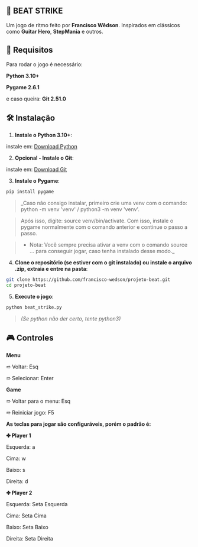 ## 🎵 BEAT STRIKE

Um jogo de ritmo feito por **Francisco Wêdson**.
Inspirados em clássicos como **Guitar Hero**, **StepMania** e outros.


## 🚀 Requisitos
Para rodar o jogo é necessário:

**Python 3.10+**

**Pygame 2.6.1**

e caso queira:
**Git 2.51.0**

## 🛠️ Instalação
1. **Instale o Python 3.10+**:

  instale em: [Download Python](https://www.python.org/downloads)

2. **Opcional - Instale o Git**:

  instale em: [Download Git](https://git-scm.com/downloads)

3. **Instale o Pygame**:
  ```bash
  pip install pygame
  ```
> _Caso não consigo instalar, primeiro crie uma venv com o comando: python -m venv 'venv' / python3 -m venv 'venv'.

>  Após isso, digite: source venv/bin/activate. Com isso, instale o pygame normalmente com o comando anterior e continue o passo a passo.

>  - Nota: Você sempre precisa ativar a venv com o comando source ... para conseguir jogar, caso tenha instalado desse modo._

4. **Clone o repositório (se estiver com o git instalado) ou instale o arquivo .zip, extraia e entre na pasta**:
```bash
git clone https://github.com/francisco-wedson/projeto-beat.git
cd projeto-beat
```
5. **Execute o jogo**:
```bash
python beat_strike.py
```
> *(Se python não der certo, tente python3)*

## 🎮 Controles
**Menu**

➱ Voltar: Esq

➱ Selecionar: Enter

**Game**

➱ Voltar para o menu: Esq

➱ Reiniciar jogo: F5

**As teclas para jogar são configuráveis, porém o padrão é:**

**✤ Player 1**

Esquerda: a

Cima: w

Baixo: s

Direita: d

**✤ Player 2**

Esquerda: Seta Esquerda

Cima: Seta Cima

Baixo: Seta Baixo

Direita: Seta Direita
